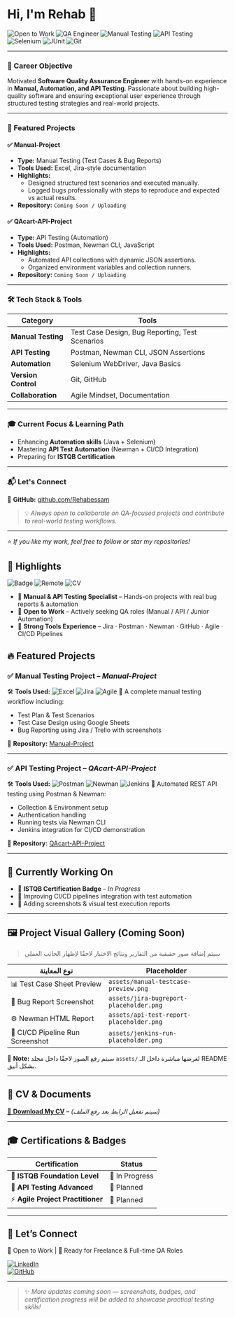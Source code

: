# Hi, I'm Rehab 👋 

![Open to Work](https://img.shields.io/badge/Open%20to%20Work-✔-brightgreen)
![QA Engineer](https://img.shields.io/badge/Software%20Quality%20Assurance-Engineer-black)
![Manual Testing](https://img.shields.io/badge/Manual%20Testing-Expert-blue)
![API Testing](https://img.shields.io/badge/API%20Testing-Postman%20%7C%20Newman-orange)
![Selenium](https://img.shields.io/badge/Automation-Selenium%20%7C%20Java-green)
![JUnit](https://img.shields.io/badge/Framework-JUnit-lightgrey)
![Git](https://img.shields.io/badge/Version%20Control-Git%20%7C%20GitHub-critical)

---

### 🎯 Career Objective
Motivated **Software Quality Assurance Engineer** with hands-on experience in **Manual, Automation, and API Testing**. Passionate about building high-quality software and ensuring exceptional user experience through structured testing strategies and real-world projects.

---

### 🚀 Featured Projects

#### ✅ Manual-Project
- **Type:** Manual Testing (Test Cases & Bug Reports)
- **Tools Used:** Excel, Jira-style documentation
- **Highlights:**
  - Designed structured test scenarios and executed manually.
  - Logged bugs professionally with steps to reproduce and expected vs actual results.
- **Repository:** `Coming Soon / Uploading`

#### ✅ QAcart-API-Project
- **Type:** API Testing (Automation)
- **Tools Used:** Postman, Newman CLI, JavaScript
- **Highlights:**
  - Automated API collections with dynamic JSON assertions.
  - Organized environment variables and collection runners.
- **Repository:** `Coming Soon / Uploading`

---

### 🛠 Tech Stack & Tools
| Category | Tools |
|----------|-------|
| **Manual Testing** | Test Case Design, Bug Reporting, Test Scenarios |
| **API Testing** | Postman, Newman CLI, JSON Assertions |
| **Automation** | Selenium WebDriver, Java Basics |
| **Version Control** | Git, GitHub |
| **Collaboration** | Agile Mindset, Documentation |

---

### 🎓 Current Focus & Learning Path
- Enhancing **Automation skills** (Java + Selenium)
- Mastering **API Test Automation** (Newman + CI/CD Integration)
- Preparing for **ISTQB Certification**

---

### 📬 Let's Connect
🔗 **GitHub:** [github.com/Rehabessam](https://github.com/Rehabessam)

> 💡 _Always open to collaborate on QA-focused projects and contribute to real-world testing workflows._

---

⭐ _If you like my work, feel free to follow or star my repositories!_

## 🌟 Highlights

![Badge](https://img.shields.io/badge/Open%20to%20Work-QA%20Engineer-success) ![Remote](https://img.shields.io/badge/Available-Remote%20Roles-lightgrey) ![CV](https://img.shields.io/badge/Download-CV-black)

- 🎯 **Manual & API Testing Specialist** – Hands-on projects with real bug reports & automation
- 🚀 **Open to Work** – Actively seeking QA roles (Manual / API / Junior Automation)
- 📌 **Strong Tools Experience** – Jira · Postman · Newman · GitHub · Agile · CI/CD Pipelines

## 🔥 Featured Projects

### ✅ Manual Testing Project – *Manual-Project*  
🛠 **Tools Used:** ![Excel](https://img.shields.io/badge/Excel-Test%20Cases-green) ![Jira](https://img.shields.io/badge/Jira-Bug%20Tracking-blue) ![Agile](https://img.shields.io/badge/Agile-Scrum-yellow) 
📌 A complete manual testing workflow including:
- Test Plan & Test Scenarios
- Test Case Design using Google Sheets
- Bug Reporting using Jira / Trello with screenshots

🔗 **Repository:** [Manual-Project](https://github.com/Rehabessam/Manual-Project)

---

### ✅ API Testing Project – *QAcart-API-Project*  
🛠 **Tools Used:** ![Postman](https://img.shields.io/badge/Postman-API%20Testing-orange) ![Newman](https://img.shields.io/badge/Newman-CLI%20Runner-red) ![Jenkins](https://img.shields.io/badge/Jenkins-CI%2FCD-lightgrey) 
📌 Automated REST API testing using Postman & Newman:
- Collection & Environment setup
- Authentication handling
- Running tests via Newman CLI
- Jenkins integration for CI/CD demonstration

🔗 **Repository:** [QAcart-API-Project](https://github.com/Rehabessam/QAcart-API-Project)

---

## 🎯 Currently Working On
- 📘 **ISTQB Certification Badge** – *In Progress*
- 🚀 Improving CI/CD pipelines integration with test automation
- 📎 Adding screenshots & visual test execution reports

---

## 🖼️ Project Visual Gallery (Coming Soon)
> سيتم إضافة صور حقيقية من التقارير ونتائج الاختبار لاحقًا لإظهار الجانب العملي

| نوع المعاينة | Placeholder |
|--------------|-----------|
| 📊 Test Case Sheet Preview | `assets/manual-testcase-preview.png` |
| 🐞 Bug Report Screenshot | `assets/jira-bugreport-placeholder.png` |
| ⚙️ Newman HTML Report | `assets/api-test-report-placeholder.png` |
| 🚀 CI/CD Pipeline Run Screenshot | `assets/jenkins-run-placeholder.png` |

📌 **Note:** سيتم رفع الصور لاحقًا داخل مجلد `assets/` لعرضها مباشرة داخل الـ README بشكل أنيق.

---

## 📎 CV & Documents
[📄 **Download My CV**](assets/Rehab-Elashri-CV.pdf) – *(سيتم تفعيل الرابط بعد رفع الملف)*

---

## 🎓 Certifications & Badges
| Certification | Status |
|--------------|--------|
| 🎯 **ISTQB Foundation Level** | 🔄 In Progress |
| 🔐 **API Testing Advanced** | 🎯 Planned |
| ⚡ **Agile Project Practitioner** | 🎯 Planned |

---

## 🤝 Let’s Connect  
💬 Open to Work | 💼 Ready for Freelance & Full-time QA Roles

[![LinkedIn](https://img.shields.io/badge/LinkedIn-Connect-blue)](https://www.linkedin.com/in/rehabessam)  
[![GitHub](https://img.shields.io/badge/GitHub-Portfolio-black)](https://github.com/Rehabessam)

---

> ✨ *More updates coming soon — screenshots, badges, and certification progress will be added to showcase practical testing skills!*

